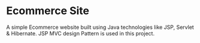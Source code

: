 # Ecommerce Site
A simple Ecommerce website built using Java technologies like JSP, Servlet &amp; Hibernate. JSP MVC design Pattern is used in this project.
